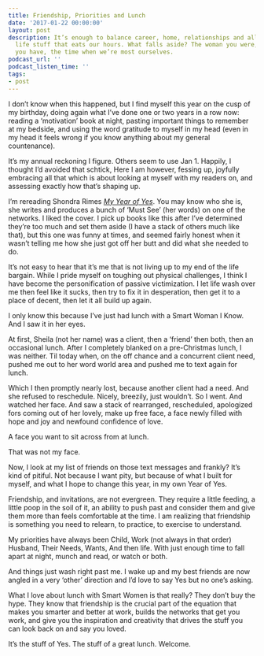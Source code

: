 ```yaml
---
title: Friendship, Priorities and Lunch
date: '2017-01-22 00:00:00'
layout: post
description: It’s enough to balance career, home, relationships and all the attendant
  life stuff that eats our hours. What falls aside? The woman you were, the friends
  you have, the time when we’re most ourselves.
podcast_url: ''
podcast_listen_time: ''
tags:
- post
---
```

I don’t know when this happened, but I find myself this year on the cusp of my birthday, doing again what I’ve done one or two years in a row now: reading a ‘motivation’ book at night, pasting important things to remember at my bedside, and using the word gratitude to myself in my head (even in my head it feels wrong if you know anything about my general countenance).

It’s my annual reckoning I figure. Others seem to use Jan 1\. Happily, I thought I’d avoided that schtick, Here I am however, fessing up, joyfully embracing all that which is about looking at myself with my readers on, and assessing exactly how that’s shaping up.

I’m rereading Shondra Rimes <u>_My Year of Yes_</u>. You may know who she is, she writes and produces a bunch of ‘Must See’ (her words) on one of the networks. I liked the cover. I pick up books like this after I’ve determined they’re too much and set them aside (I have a stack of others much like that), but this one was funny at times, and seemed fairly honest when it wasn’t telling me how she just got off her butt and did what she needed to do.

It’s not easy to hear that it’s me that is not living up to my end of the life bargain. While I pride myself on toughing out physical challenges, I think I have become the personification of passive victimization. I let life wash over me then feel like it sucks, then try to fix it in desperation, then get it to a place of decent, then let it all build up again.

I only know this because I’ve just had lunch with a Smart Woman I Know. And I saw it in her eyes.

At first, Sheila (not her name) was a client, then a ‘friend’ then both, then an occasional lunch. After I completely blanked on a pre-Christmas lunch, I was neither. Til today when, on the off chance and a concurrent client need, pushed me out to her word world area and pushed me to text again for lunch.

Which I then promptly nearly lost, because another client had a need. And she refused to reschedule. Nicely, breezily, just wouldn’t. So I went. And watched her face. And saw a stack of rearranged, rescheduled, apologized fors coming out of her lovely, make up free face, a face newly filled with hope and joy and newfound confidence of love.

A face you want to sit across from at lunch.

That was not my face.

Now, I look at my list of friends on those text messages and frankly? It’s kind of pitiful. Not because I want pity, but because of what I built for myself, and what I hope to change this year, in my own Year of Yes.

Friendship, and invitations, are not evergreen. They require a little feeding, a little poop in the soil of it, an ability to push past and consider them and give them more than feels comfortable at the time. I am realizing that friendship is something you need to relearn, to practice, to exercise to understand.

My priorities have always been Child, Work (not always in that order) Husband, Their Needs, Wants, And then life. With just enough time to fall apart at night, munch and read, or watch or both.

And things just wash right past me. I wake up and my best friends are now angled in a very ‘other’ direction and I’d love to say Yes but no one’s asking.

What I love about lunch with Smart Women is that really? They don’t buy the hype. They know that friendship is the crucial part of the equation that makes you smarter and better at work, builds the networks that get you work, and give you the inspiration and creativity that drives the stuff you can look back on and say you loved.

It’s the stuff of Yes. The stuff of a great lunch. Welcome.